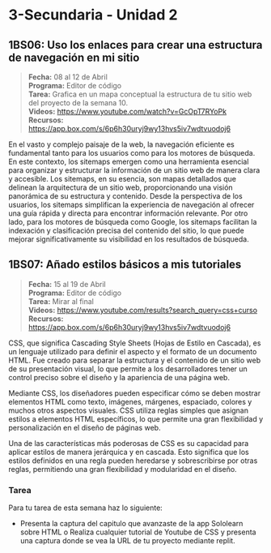 # 3-Secundaria - Unidad 2

## 1BS06: Uso los enlaces para crear una estructura de navegación en mi sitio

> <i class="bi bi-calendar"></i> **Fecha:** 08 al 12 de Abril<br><i class="bi bi-laptop"></i> **Programa:** Editor de código <br><i class="bi bi-clipboard-check"></i> **Tarea:** Grafica en un mapa conceptual la estructura de tu sitio web del proyecto de la semana 10. <br><i class="bi bi-youtube txt-red"></i> **Videos:** https://www.youtube.com/watch?v=GcOpT7RYoPk<br><i class="bi bi-files"></i> **Recursos:** https://app.box.com/s/6p6h30uryj9wy13hvs5iv7wdtvuodoj6

En el vasto y complejo paisaje de la web, la navegación eficiente es fundamental tanto para los usuarios como para los motores de búsqueda. En este contexto, los sitemaps emergen como una herramienta esencial para organizar y estructurar la información de un sitio web de manera clara y accesible. Los sitemaps, en su esencia, son mapas detallados que delinean la arquitectura de un sitio web, proporcionando una visión panorámica de su estructura y contenido. Desde la perspectiva de los usuarios, los sitemaps simplifican la experiencia de navegación al ofrecer una guía rápida y directa para encontrar información relevante. Por otro lado, para los motores de búsqueda como Google, los sitemaps facilitan la indexación y clasificación precisa del contenido del sitio, lo que puede mejorar significativamente su visibilidad en los resultados de búsqueda.

<div class="currentTheme">

## 1BS07: Añado estilos básicos a mis tutoriales

> <i class="bi bi-calendar"></i> **Fecha:** 15 al 19 de Abril<br><i class="bi bi-laptop"></i> **Programa:** Editor de código <br><i class="bi bi-clipboard-check"></i> **Tarea:** Mirar al final<br><i class="bi bi-youtube txt-red"></i> **Videos:** https://www.youtube.com/results?search_query=css+curso<br><i class="bi bi-files"></i> **Recursos:** https://app.box.com/s/6p6h30uryj9wy13hvs5iv7wdtvuodoj6

CSS, que significa Cascading Style Sheets (Hojas de Estilo en Cascada), es un lenguaje utilizado para definir el aspecto y el formato de un documento HTML. Fue creado para separar la estructura y el contenido de un sitio web de su presentación visual, lo que permite a los desarrolladores tener un control preciso sobre el diseño y la apariencia de una página web.

Mediante CSS, los diseñadores pueden especificar cómo se deben mostrar elementos HTML como texto, imágenes, márgenes, espaciado, colores y muchos otros aspectos visuales. CSS utiliza reglas simples que asignan estilos a elementos HTML específicos, lo que permite una gran flexibilidad y personalización en el diseño de páginas web.

Una de las características más poderosas de CSS es su capacidad para aplicar estilos de manera jerárquica y en cascada. Esto significa que los estilos definidos en una regla pueden heredarse y sobrescribirse por otras reglas, permitiendo una gran flexibilidad y modularidad en el diseño.

### Tarea

Para tu tarea de esta semana haz lo siguiente:

- Presenta la captura del capitulo que avanzaste de la app Sololearn sobre HTML o Realiza cualquier tutorial de Youtube de CSS y presenta una captura donde se vea la URL de tu proyecto mediante replit.

</div>